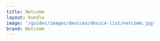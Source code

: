 ```yaml
---
title: Netcomm
layout: bundle
image: '/guides/images/devices/device-list/netcomm.jpg'
brand: Netcomm
---
```


